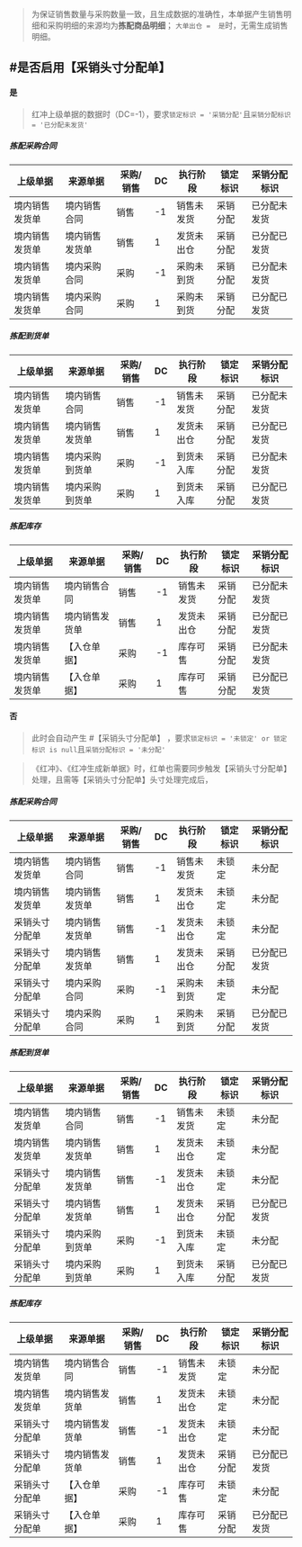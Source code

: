 > 为保证销售数量与采购数量一致，且生成数据的准确性，本单据产生销售明细和采购明细的来源均为**拣配商品明细**；
> `大单出仓 =  是`时，无需生成销售明细。
## #是否启用【采销头寸分配单】

#### 是

> 红冲上级单据的数据时（DC=-1），要求`锁定标识 = '采销分配'`且`采销分配标识 = '已分配未发货'`
##### 拣配采购合同
| 上级单据    | 来源单据    | 采购/销售 | DC  | 执行阶段  | 锁定标识 | 采销分配标识 |
| ------- | ------- | ----- | --- | ----- | ---- | ------ |
| 境内销售发货单 | 境内销售合同  | 销售    | -1  | 销售未发货 | 采销分配 | 已分配未发货 |
| 境内销售发货单 | 境内销售发货单 | 销售    | 1   | 发货未出仓 | 采销分配 | 已分配已发货 |
| 境内销售发货单 | 境内采购合同  | 采购    | -1  | 采购未到货 | 采销分配 | 已分配未发货 |
| 境内销售发货单 | 境内采购合同  | 采购    | 1   | 采购未到货 | 采销分配 | 已分配已发货 |
##### 拣配到货单
| 上级单据    | 来源单据    | 采购/销售 | DC  | 执行阶段  | 锁定标识 | 采销分配标识 |
| ------- | ------- | ----- | --- | ----- | ---- | ------ |
| 境内销售发货单 | 境内销售合同  | 销售    | -1  | 销售未发货 | 采销分配 | 已分配未发货 |
| 境内销售发货单 | 境内销售发货单 | 销售    | 1   | 发货未出仓 | 采销分配 | 已分配已发货 |
| 境内销售发货单 | 境内采购到货单 | 采购    | -1  | 到货未入库 | 采销分配 | 已分配未发货 |
| 境内销售发货单 | 境内采购到货单 | 采购    | 1   | 到货未入库 | 采销分配 | 已分配已发货 |
##### 拣配库存
| 上级单据    | 来源单据    | 采购/销售 | DC  | 执行阶段  | 锁定标识 | 采销分配标识 |
| ------- | ------- | ----- | --- | ----- | ---- | ------ |
| 境内销售发货单 | 境内销售合同  | 销售    | -1  | 销售未发货 | 采销分配 | 已分配未发货 |
| 境内销售发货单 | 境内销售发货单 | 销售    | 1   | 发货未出仓 | 采销分配 | 已分配已发货 |
| 境内销售发货单 | 【入仓单据】  | 采购    | -1  | 库存可售  | 采销分配 | 已分配未发货 |
| 境内销售发货单 | 【入仓单据】  | 采购    | 1   | 库存可售  | 采销分配 | 已分配已发货 |
#### 否

> 此时会自动产生 #【采销头寸分配单】 ，要求`锁定标识 = '未锁定' or 锁定标识 is null`且`采销分配标识 = '未分配'`

> 《红冲》、《红冲生成新单据》时，红单也需要同步触发【采销头寸分配单】处理，且需等【采销头寸分配单】头寸处理完成后，
##### 拣配采购合同
| 上级单据    | 来源单据    | 采购/销售 | DC  | 执行阶段  | 锁定标识 | 采销分配标识 |
| ------- | ------- | ----- | --- | ----- | ---- | ------ |
| 境内销售发货单 | 境内销售合同  | 销售    | -1  | 销售未发货 | 未锁定  | 未分配    |
| 境内销售发货单 | 境内销售发货单 | 销售    | 1   | 发货未出仓 | 未锁定  | 未分配    |
| 采销头寸分配单 | 境内销售发货单 | 销售    | -1  | 发货未出仓 | 未锁定  | 未分配    |
| 采销头寸分配单 | 境内销售发货单 | 销售    | 1   | 发货未出仓 | 采销分配 | 已分配已发货 |
| 采销头寸分配单 | 境内采购合同  | 采购    | -1  | 采购未到货 | 未锁定  | 未分配    |
| 采销头寸分配单 | 境内采购合同  | 采购    | 1   | 采购未到货 | 采销分配 | 已分配已发货 |
##### 拣配到货单
| 上级单据    | 来源单据    | 采购/销售 | DC  | 执行阶段  | 锁定标识 | 采销分配标识 |
| ------- | ------- | ----- | --- | ----- | ---- | ------ |
| 境内销售发货单 | 境内销售合同  | 销售    | -1  | 销售未发货 | 未锁定  | 未分配    |
| 境内销售发货单 | 境内销售发货单 | 销售    | 1   | 发货未出仓 | 未锁定  | 未分配    |
| 采销头寸分配单 | 境内销售发货单 | 销售    | -1  | 发货未出仓 | 未锁定  | 未分配    |
| 采销头寸分配单 | 境内销售发货单 | 销售    | 1   | 发货未出仓 | 采销分配 | 已分配已发货 |
| 采销头寸分配单 | 境内采购到货单 | 采购    | -1  | 到货未入库 | 未锁定  | 未分配    |
| 采销头寸分配单 | 境内采购到货单 | 采购    | 1   | 到货未入库 | 采销分配 | 已分配已发货 |
##### 拣配库存
| 上级单据    | 来源单据    | 采购/销售 | DC  | 执行阶段  | 锁定标识 | 采销分配标识 |
| ------- | ------- | ----- | --- | ----- | ---- | ------ |
| 境内销售发货单 | 境内销售合同  | 销售    | -1  | 销售未发货 | 未锁定  | 未分配    |
| 境内销售发货单 | 境内销售发货单 | 销售    | 1   | 发货未出仓 | 未锁定  | 未分配    |
| 采销头寸分配单 | 境内销售发货单 | 销售    | -1  | 发货未出仓 | 未锁定  | 未分配    |
| 采销头寸分配单 | 境内销售发货单 | 销售    | 1   | 发货未出仓 | 采销分配 | 已分配已发货 |
| 采销头寸分配单 | 【入仓单据】  | 采购    | -1  | 库存可售  | 未锁定  | 未分配    |
| 采销头寸分配单 | 【入仓单据】  | 采购    | 1   | 库存可售  | 采销分配 | 已分配已发货 |